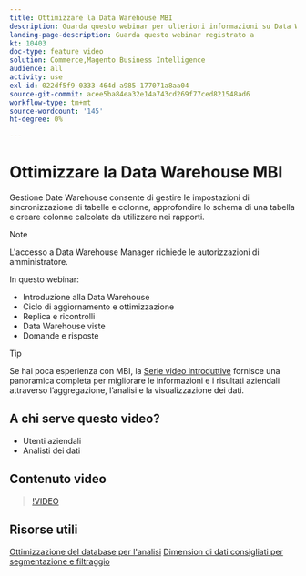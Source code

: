 ```yaml
---
title: Ottimizzare la Data Warehouse MBI
description: Guarda questo webinar per ulteriori informazioni su Data Warehouse Manager.
landing-page-description: Guarda questo webinar registrato a
kt: 10403
doc-type: feature video
solution: Commerce,Magento Business Intelligence
audience: all
activity: use
exl-id: 022df5f9-0333-464d-a985-177071a8aa04
source-git-commit: acee5ba84ea32e14a743cd269f77ced821548ad6
workflow-type: tm+mt
source-wordcount: '145'
ht-degree: 0%

---
```


# Ottimizzare la Data Warehouse MBI

Gestione Date Warehouse consente di gestire le impostazioni di sincronizzazione di tabelle e colonne, approfondire lo schema di una tabella e creare colonne calcolate da utilizzare nei rapporti.

>[!NOTE]
>
>L&#39;accesso a Data Warehouse Manager richiede le autorizzazioni di amministratore.

In questo webinar:

- Introduzione alla Data Warehouse
- Ciclo di aggiornamento e ottimizzazione
- Replica e ricontrolli
- Data Warehouse viste
- Domande e risposte

>[!TIP]
>
>Se hai poca esperienza con MBI, la [Serie video introduttive](./../1-overview.md) fornisce una panoramica completa per migliorare le informazioni e i risultati aziendali attraverso l’aggregazione, l’analisi e la visualizzazione dei dati.

## A chi serve questo video?

- Utenti aziendali
- Analisti dei dati

## Contenuto video

>[!VIDEO](https://video.tv.adobe.com/v/342562?quality=12&learn=on)

## Risorse utili

[Ottimizzazione del database per l&#39;analisi](https://docs.magento.com/mbi/best-practices/opt-db-analysis.html)
[Dimension di dati consigliati per segmentazione e filtraggio](https://docs.magento.com/mbi/best-practices/segment-filter.html)
